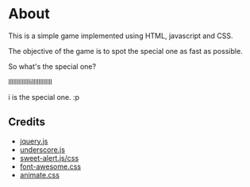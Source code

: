 # About
This is a simple game implemented using HTML, javascript and CSS.

The objective of the game is to spot the special one as fast as possible.

So what's the special one?

lllllllllllllillllllllllll

i is the special one. :p

## Credits
- [jquery.js](https://github.com/jquery/jquery)
- [underscore.js](https://github.com/jashkenas/underscore/)
- [sweet-alert.js/css](https://github.com/t4t5/sweetalert)
- [font-awesome.css](https://github.com/FortAwesome/Font-Awesome)
- [animate.css](https://github.com/daneden/animate.css)
